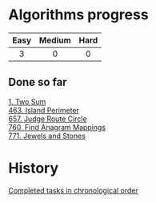 # Algorithms progress
| Easy | Medium | Hard |
|:----:|:------:|:----:|
|3     | 0      | 0    |   

## Done so far
[1. Two Sum](Arrays/1.Two_Sum/)  
[463. Island Perimeter](Arrays/463.Island_Perimeter/)  
[657. Judge Route Circle](Strings/657.Judge_Route_Circle/)  
[760. Find Anagram Mappings](Arrays/760.Find_Anagram_Mappings/)  
[771. Jewels and Stones](Strings/771.Jewels_and_Stones/)  

# History
[Completed tasks in chronological order](history.md)